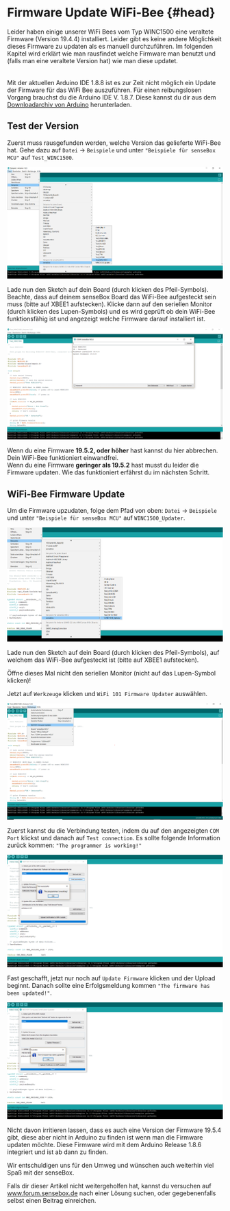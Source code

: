 # Firmware Update WiFi-Bee {#head}
<div class="description">Leider haben einige unserer WiFi Bees vom Typ WINC1500 eine veraltete Firmware (Version 19.4.4) installiert. Leider gibt es keine andere Möglichkeit dieses Firmware zu updaten als es manuell durchzuführen. Im folgenden Kapitel wird erklärt wie man rausfindet welche Firmware man benutzt und (falls man eine veraltete Version hat) wie man diese updatet.</div>

<div class="line">
    <br>
    <br>
</div>

<div class="box_warning">
    <i class="fa fa-exclamation-circle fa-fw" aria-hidden="true" style="color: #f0ad4e"></i>
    Mit der aktuellen Arduino IDE 1.8.8 ist es zur Zeit nicht möglich ein Update der Firmware für das WiFi Bee auszuführen. Für einen reibungslosen Vorgang brauchst du die Arduino IDE V. 1.8.7. Diese kannst du dir aus dem <a href="https://www.arduino.cc/en/Main/OldSoftwareReleases#previous">Downloadarchiv von Arduino</a> herunterladen.
</div>

## Test der Version

Zuerst muss rausgefunden werden, welche Version das gelieferte WiFi-Bee hat. Gehe dazu auf `Datei` -> `Beispiele` und unter `"Beispiele für senseBox MCU"` auf `Test_WINC1500`.

![Öffne den WiFi-Test](https://github.com/sensebox/resources/raw/master/gitbook_pictures/Update-Wifi-Firmware/1-test.PNG)

Lade nun den Sketch auf dein Board (durch klicken des Pfeil-Symbols). Beachte, dass auf deinem senseBox Board das WiFi-Bee aufgesteckt sein muss (bitte auf XBEE1 aufstecken). Klicke dann auf den seriellen Monitor (durch klicken des Lupen-Symbols) und es wird geprüft ob dein WiFi-Bee funktionsfähig ist und angezeigt welche Firmware darauf installiert ist.

![Testergebnisse mit nicht aktueller Firmware](https://github.com/sensebox/resources/raw/master/gitbook_pictures/Update-Wifi-Firmware/2-result.PNG)

<div class="box_success">
    <i class="fa fa-check fa-fw" aria-hidden="true" style="color: #50af51;"></i>
   Wenn du eine Firmware <b>19.5.2, oder höher</b> hast kannst du hier abbrechen. Dein WiFi-Bee funktioniert einwandfrei.
</div>

<div class="box_warning">
    <i class="fa fa-exclamation-circle fa-fw" aria-hidden="true" style="color: #f0ad4e"></i>
    Wenn du eine Firmware <b>geringer als 19.5.2</b> hast musst du leider die Firmware updaten. Wie das funktioniert erfährst du im nächsten Schritt.
</div>

## WiFi-Bee Firmware Update

Um die Firmware upzudaten, folge dem Pfad von oben: `Datei` -> `Beispiele` und unter `"Beispiele für senseBox MCU"` auf `WINC1500_Updater`.

![Öffne den WINC1500_Updater](https://github.com/sensebox/resources/raw/master/gitbook_pictures/Update-Wifi-Firmware/3-updater.PNG)

Lade nun den Sketch auf dein Board (durch klicken des Pfeil-Symbols), auf welchem das WiFi-Bee aufgesteckt ist (bitte auf XBEE1 aufstecken).

<div class="box_error">
    <i class="fa fa-exclamation-triangle fa-fw" aria-hidden="true" style="color: #d9534f"></i>
    Öffne dieses Mal nicht den seriellen Monitor (nicht auf das Lupen-Symbol klicken)!
</div>

Jetzt auf `Werkzeuge` klicken und `WiFi 101 Firmware Updater` auswählen.

![Wähle WiFi 101 Firmware Updater](https://github.com/sensebox/resources/raw/master/gitbook_pictures/Update-Wifi-Firmware/4-firmware-updater.PNG)

Zuerst kannst du die Verbindung testen, indem du auf den angezeigten `COM Port` klickst und danach auf `Test connection`. Es sollte folgende Information zurück kommen: `"The programmer is working!"`

![Teste die Verbindung mit dem WiFi-Bee](https://github.com/sensebox/resources/raw/master/gitbook_pictures/Update-Wifi-Firmware/5-test-connection.PNG)

Fast geschafft, jetzt nur noch auf `Update Firmware` klicken und der Upload beginnt. Danach sollte eine Erfolgsmeldung kommen `"The firmware has been updated!"`.

![Aktualisierte Firmware](https://github.com/sensebox/resources/raw/master/gitbook_pictures/Update-Wifi-Firmware/6-update-firmware.PNG)

<div class="box_info">
    <i class="fa fa-info fa-fw" aria-hidden="true" style="color: #42acf3;"></i>
    Nicht davon irritieren lassen, dass es auch eine Version der Firmware 19.5.4 gibt, diese aber nicht in Arduino zu finden ist wenn man die Firmware updaten möchte. Diese Firmware wird mit dem Arduino Release 1.8.6 integriert und ist ab dann zu finden.</div>

Wir entschuldigen uns für den Umweg und wünschen auch weiterhin viel Spaß mit der senseBox.

Falls dir dieser Artikel nicht weitergeholfen hat, kannst du versuchen auf www.forum.sensebox.de nach einer Lösung suchen, oder gegebenenfalls selbst einen Beitrag einreichen.
